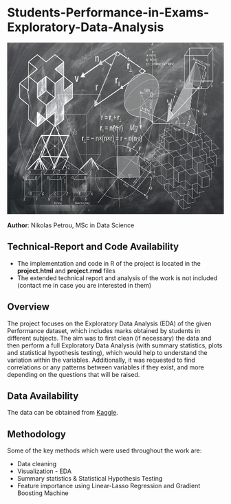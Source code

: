# Students-Performance-in-Exams-Exploratory-Data-Analysis

<p align="center">
  <img src="https://github.com/nikopetr/Students-Performance-in-Exams-Exploratory-Data-Analysis/blob/main/images/geometry-g4669eac9d_1920.jpg" width="800" height="400"/>
</p>

**Author**: Nikolas Petrou, MSc in Data Science

## Technical-Report and Code Availability
- The implementation and code in R of the project is located in the **project.html** and **project.rmd** files
- The extended technical report and analysis of the work is not included (contact me in case you are interested in them)

## Overview
The project focuses on the Exploratory Data Analysis (EDA) of the given Performance dataset, which includes marks obtained by students in different subjects. The aim was to first clean (if necessary) the data and then perform a full Exploratory Data Analysis (with summary statistics, plots and statistical hypothesis testing), which would help to understand the variation within the variables. Additionally, it was requested to find correlations or any patterns between variables if they exist, and more depending on the questions that will be raised.

## Data Availability
The data can be obtained from [Kaggle](https://www.kaggle.com/spscientist/students-performance-in-exams/code?datasetId=74977&sortBy=voteCount).

## Methodology
Some of the key methods which were used throughout the work are:
- Data cleaning
- Visualization - EDA
- Summary statistics & Statistical Hypothesis Testing
- Feature importance using Linear-Lasso Regression and Gradient Boosting Machine
